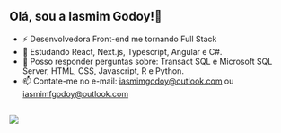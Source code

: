## Olá, sou a Iasmim Godoy!👋

- ⚡ Desenvolvedora Front-end me tornando Full Stack
- 🌱 Estudando React, Next.js, Typescript, Angular e C#.
- 💬 Posso responder perguntas sobre: Transact SQL e Microsoft SQL Server, HTML, CSS, Javascript, R e Python.
- 📫 Contate-me no e-mail: iasmimgodoy@outlook.com ou iasmimfgodoy@outlook.com


<!--<div style="display: inline_block"><br>
  <img align="center" alt="Iasmim-Js" height="30" width="40" src="https://raw.githubusercontent.com/devicons/devicon/master/icons/javascript/javascript-plain.svg">
  <img align="center" alt="Iasmim-Ts" height="30" width="40" src="https://cdn.jsdelivr.net/gh/devicons/devicon/icons/typescript/typescript-original.svg">
  <img align="center" alt="Iasmim-Angular" height="30" width="40" src="https://cdn.jsdelivr.net/gh/devicons/devicon/icons/angularjs/angularjs-original.svg">
  <img align="center" alt="Iasmim-HTML" height="30" width="40" src="https://raw.githubusercontent.com/devicons/devicon/master/icons/html5/html5-original.svg">
  <img align="center" alt="Iasmim-CSS" height="30" width="40" src="https://raw.githubusercontent.com/devicons/devicon/master/icons/css3/css3-original.svg">
  <img align="center" alt="Iasmim-Dotnet" height="30" width="40" src="https://cdn.jsdelivr.net/gh/devicons/devicon/icons/dot-net/dot-net-plain-wordmark.svg">
  <img align="center" alt="Iasmim-Csharp" height="30" width="40" src="https://cdn.jsdelivr.net/gh/devicons/devicon/icons/csharp/csharp-original.svg">
  <img align="center" alt="Iasmim-R" height="30" width="40" src="https://cdn.jsdelivr.net/gh/devicons/devicon/icons/r/r-original.svg">
  <img align="center" alt="Iasmim-MSSQLServer" height="30" width="40" src="https://cdn.jsdelivr.net/gh/devicons/devicon/icons/microsoftsqlserver/microsoftsqlserver-plain-wordmark.svg">
  <img align="center" alt="Iasmim-Mysql" height="30" width="40" src="https://cdn.jsdelivr.net/gh/devicons/devicon/icons/mysql/mysql-original.svg">
  <img align="center" alt="Iasmim-MongoDB" height="30" width="40" src="https://cdn.jsdelivr.net/gh/devicons/devicon/icons/mongodb/mongodb-original-wordmark.svg">
</div>-->

  
##
 
<div>
  <a href="https://www.linkedin.com/in/iasmimgodoydevweb" target="_blank"><img src="https://img.shields.io/badge/-LinkedIn-%230077B5?style=for-the-badge&logo=linkedin&logoColor=white" target="_blank"></a> 
</div>
